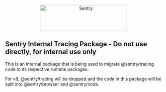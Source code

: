 <p align="center">
  <a href="https://sentry.io/?utm_source=github&utm_medium=logo" target="_blank">
    <img src="https://sentry-brand.storage.googleapis.com/sentry-wordmark-dark-280x84.png" alt="Sentry" width="280" height="84">
  </a>
</p>

## Sentry Internal Tracing Package - Do not use directly, for internal use only

This is an internal package that is being used to migrate @sentry/tracing code to its respective runtime packages.

For v8, @sentry/tracing will be dropped and the code in this package will be split into @sentry/browser and @sentry/node.
